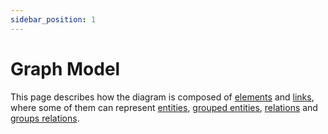 ```yaml
---
sidebar_position: 1
---
```


# Graph Model

This page describes how the diagram is composed of [elements](/docs/api/workspace/classes/Element.md) and [links](/docs/api/workspace/classes/Link.md), where some of them can represent [entities](/docs/api/workspace/classes/EntityElement.md), [grouped entities](/docs/api/workspace/classes/EntityGroup.md), [relations](/docs/api/workspace/classes/RelationLink.md) and [groups relations](/docs/api/workspace/classes/RelationGroup.md).
